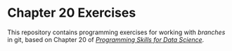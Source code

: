 # Chapter 20 Exercises

This repository contains programming exercises for working with _branches_ in git,
based on Chapter 20 of [_Programming Skills for Data Science_](https://programming-for-data-science.github.io/).
 